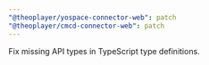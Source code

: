```yaml
---
"@theoplayer/yospace-connector-web": patch
"@theoplayer/cmcd-connector-web": patch
---
```


Fix missing API types in TypeScript type definitions.
